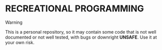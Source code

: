 # RECREATIONAL PROGRAMMING
> [!WARNING]
This is a personal repository, so it may contain some code that is not well documented or not well tested, with bugs or downright **UNSAFE**. Use it at your own risk.


